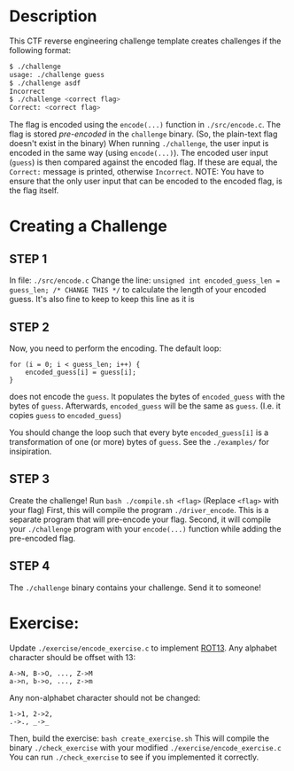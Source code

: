 # Description
This CTF reverse engineering challenge template creates challenges if the following format:
```bash
$ ./challenge
usage: ./challenge guess
$ ./challenge asdf
Incorrect
$ ./challenge <correct flag>
Correct: <correct flag>
```
The flag is encoded using the `encode(...)` function in  `./src/encode.c`.
The flag is stored *pre-encoded* in the `challenge` binary.
(So, the plain-text flag doesn't exist in the binary)
When running `./challenge`, the user input is encoded in the same way (using `encode(...)`).
The encoded user input (`guess`) is then compared against the encoded flag.
If these are equal, the `Correct:` message is printed, otherwise `Incorrect`.
NOTE: You have to ensure that the only user input that can be encoded to the encoded flag, is the flag itself.



# Creating a Challenge
## STEP 1
In file: `./src/encode.c`
Change the line:
`unsigned int encoded_guess_len = guess_len; /* CHANGE THIS */`
to calculate the length of your encoded guess.
It's also fine to keep to keep this line as it is


## STEP 2
Now, you need to perform the encoding.
The default loop:
```
for (i = 0; i < guess_len; i++) {
    encoded_guess[i] = guess[i];
}
```
does not encode the `guess`.
It populates the bytes of `encoded_guess` with the bytes of `guess`.
Afterwards, `encoded_guess` will be the same as `guess`.
(I.e. it copies `guess` to `encoded_guess`)

You should change the loop such that every byte `encoded_guess[i]` is a transformation of one (or more) bytes of `guess`.
See the `./examples/` for insipiration.

## STEP 3
Create the challenge!
Run `bash ./compile.sh <flag>`
(Replace `<flag>` with your flag)
First, this will compile the program `./driver_encode`.
This is a separate program that will pre-encode your flag.
Second, it will compile your `./challenge` program with your `encode(...)` function while adding the pre-encoded flag.

## STEP 4
The `./challenge` binary contains your challenge.
Send it to someone!

# Exercise:
Update `./exercise/encode_exercise.c` to implement [ROT13](https://en.wikipedia.org/wiki/ROT13).
Any alphabet character should be offset with 13:
```
A->N, B->O, ..., Z->M
a->n, b->o, ..., z->m
```
Any non-alphabet character should not be changed:
```
1->1, 2->2,
.->., _->_
```
Then, build the exercise:
`bash create_exercise.sh`
This will compile the binary `./check_exercise` with your modified `./exercise/encode_exercise.c`
You can run `./check_exercise` to see if you implemented it correctly.
